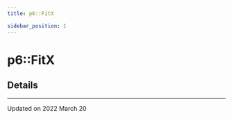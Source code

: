 ```yaml
---
title: p6::FitX

sidebar_position: 1
---
```


# p6::FitX





## Details
-------------------------------

Updated on 2022 March 20